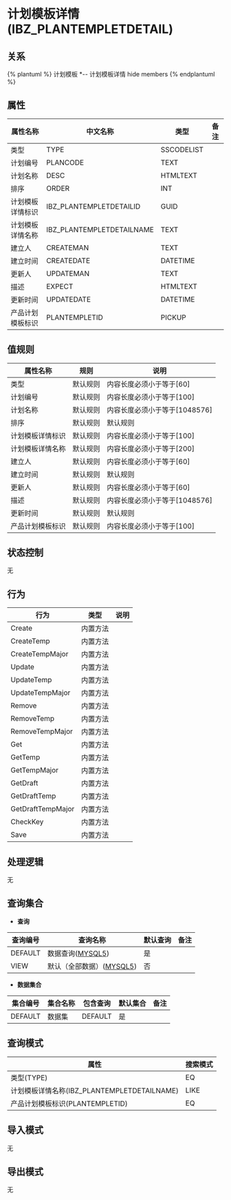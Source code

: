 # 计划模板详情(IBZ_PLANTEMPLETDETAIL)

  

## 关系
{% plantuml %}
计划模板 *-- 计划模板详情 
hide members
{% endplantuml %}

## 属性

| 属性名称        |    中文名称    | 类型     |  备注  |
| --------   |------------| -----   |  -------- | 
|类型|TYPE|SSCODELIST|&nbsp;|
|计划编号|PLANCODE|TEXT|&nbsp;|
|计划名称|DESC|HTMLTEXT|&nbsp;|
|排序|ORDER|INT|&nbsp;|
|计划模板详情标识|IBZ_PLANTEMPLETDETAILID|GUID|&nbsp;|
|计划模板详情名称|IBZ_PLANTEMPLETDETAILNAME|TEXT|&nbsp;|
|建立人|CREATEMAN|TEXT|&nbsp;|
|建立时间|CREATEDATE|DATETIME|&nbsp;|
|更新人|UPDATEMAN|TEXT|&nbsp;|
|描述|EXPECT|HTMLTEXT|&nbsp;|
|更新时间|UPDATEDATE|DATETIME|&nbsp;|
|产品计划模板标识|PLANTEMPLETID|PICKUP|&nbsp;|

## 值规则
| 属性名称    | 规则    |  说明  |
| --------   |------------| ----- | 
|类型|默认规则|内容长度必须小于等于[60]|
|计划编号|默认规则|内容长度必须小于等于[100]|
|计划名称|默认规则|内容长度必须小于等于[1048576]|
|排序|默认规则|默认规则|
|计划模板详情标识|默认规则|内容长度必须小于等于[100]|
|计划模板详情名称|默认规则|内容长度必须小于等于[200]|
|建立人|默认规则|内容长度必须小于等于[60]|
|建立时间|默认规则|默认规则|
|更新人|默认规则|内容长度必须小于等于[60]|
|描述|默认规则|内容长度必须小于等于[1048576]|
|更新时间|默认规则|默认规则|
|产品计划模板标识|默认规则|内容长度必须小于等于[100]|

## 状态控制

无


## 行为
| 行为    | 类型    |  说明  |
| --------   |------------| ----- | 
|Create|内置方法|&nbsp;|
|CreateTemp|内置方法|&nbsp;|
|CreateTempMajor|内置方法|&nbsp;|
|Update|内置方法|&nbsp;|
|UpdateTemp|内置方法|&nbsp;|
|UpdateTempMajor|内置方法|&nbsp;|
|Remove|内置方法|&nbsp;|
|RemoveTemp|内置方法|&nbsp;|
|RemoveTempMajor|内置方法|&nbsp;|
|Get|内置方法|&nbsp;|
|GetTemp|内置方法|&nbsp;|
|GetTempMajor|内置方法|&nbsp;|
|GetDraft|内置方法|&nbsp;|
|GetDraftTemp|内置方法|&nbsp;|
|GetDraftTempMajor|内置方法|&nbsp;|
|CheckKey|内置方法|&nbsp;|
|Save|内置方法|&nbsp;|

## 处理逻辑
无

## 查询集合

* **查询**

| 查询编号 | 查询名称       | 默认查询 |   备注|
| --------  | --------   | --------   | ----- |
|DEFAULT|数据查询([MYSQL5](../../appendix/query_MYSQL5.md#IbzPlanTempletDetail_Default))|是|&nbsp;|
|VIEW|默认（全部数据）([MYSQL5](../../appendix/query_MYSQL5.md#IbzPlanTempletDetail_View))|否|&nbsp;|

* **数据集合**

| 集合编号 | 集合名称   |  包含查询  | 默认集合 |   备注|
| --------  | --------   | -------- | --------   | ----- |
|DEFAULT|数据集|DEFAULT|是|&nbsp;|

## 查询模式
| 属性      |    搜索模式     |
| --------   |------------|
|类型(TYPE)|EQ|
|计划模板详情名称(IBZ_PLANTEMPLETDETAILNAME)|LIKE|
|产品计划模板标识(PLANTEMPLETID)|EQ|

## 导入模式
无


## 导出模式
无

